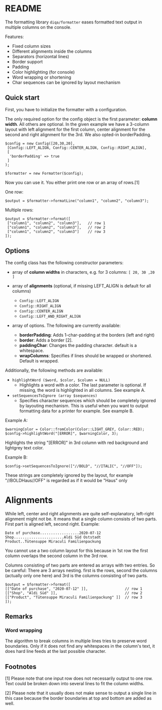 # README

The formatting library `diqa/formatter` eases formatted text output in multiple columns on the console.

Features:
- Fixed column sizes
- Different alignments inside the columns
- Separators (horizontal lines)
- Border support
- Padding
- Color highlighting (for console)
- Word wrapping or shortening
- Char sequences can be ignored by layout mechanism 

## Quick start

First, you have to initialize the formatter with a configuration.

The only required option for the config object is the first parameter: **column width**. All
others are optional. In the given example we have a 3-column layout with
left alignment for the first column, center alignment for the second and right alignment
for the 3rd. We also opted-in borderPadding.

```
$config = new Config([20,30,20],
 [Config::LEFT_ALIGN, Config::CENTER_ALIGN, Config::RIGHT_ALIGN],
 [
  'borderPadding' => true 
 ]
);

$formatter = new Formatter($config);
```

Now you can use it. You either print one row or an array of rows.[1]

One row:
```
$output = $formatter->formatLine("column1", "column2", "column3");
```

Multiple rows:
```
$output = $formatter->format([
 ["column1", "column2", "column3"],   // row 1
 ["column1", "column2", "column3"],   // row 2
 ["column1", "column2", "column3"]    // row 3
]);
```

## Options
The config class has the following constructor parameters:

- array of **column widths** in characters, e.g. for 3 columns: `[ 20, 30 ,20 ]`

- array of **alignments** (optional, if missing LEFT_ALIGN is default for all columns) 
  - `Config::LEFT_ALIGN`
  - `Config::RIGHT_ALIGN`
  - `Config::CENTER_ALIGN`
  - `Config::LEFT_AND_RIGHT_ALIGN` 


- array of options. The following are currently available:
  - **borderPadding**: Adds 1-char-padding at the borders (left and right) 
  - **border**: Adds a border [2]. 
  - **paddingChar**: Changes the padding character. default is a whitespace.
  - **wrapColumns**: Specifies if lines should be wrapped or shortened. Default is wrapped.

Additionally, the following methods are available:
- `highlightWord ($word, $color, $column = NULL)`
  - Highlights a word with a color. The last parameter is optional. If missing, the word is highlighted in all columns. See example A.
- `setSequencesToIgnore (array $sequences)`
  - Specifies character sequences which should be completely ignored by layouting mechanism. This is useful when you want to output formatting data for a printer for example. See example B.

Example A:
```
$warningColor = Color::fromColor(Color::LIGHT_GREY, Color::RED);
$config->highlightWord("[ERROR]", $warningColor, 3);
```
Highlights the string "[ERROR]" in 3rd column with red background and lightgrey text color.

Example B:
```
$config->setSequencesToIgnore(["//BOLD", "//ITALIC", "//OFF"]);
```
These strings are completely ignored by the layout, for example "//BOLDHaus//OFF" is regarded as if it would be "Haus" only 

# Alignments
While left, center and right alignments are quite self-explanatory, left-right alignment might not be.
It means that a single column consists of two parts. First part is aligned 
left, second right. 
Example:
```
Date of purchase..................2020-07-12
Shop.......................Aldi Süd Oststadt
Product..Tütensuppe Miraculi Familienpackung
```
You cannot use a two column layout for this because in 1st row the first column
overlaps the second column in the 3rd row.

Columns consisting of two parts are entered as arrays with two entries. So be 
careful: There are 3 arrays nesting. first is the rows, second the columns (actually only one here)
and 3rd is the columns consisting of two parts.
```
$output = $formatter->format([
[["Date of purchase", "2020-07-12" ]],                 // row 1
[["Shop", "Aldi Süd" ]],                               // row 2
[["Product", "Tütensuppe Miraculi Familienpackung" ]]  // row 3
]);
```

## Remarks

### Word wrapping 
The algorithm to break columns in multiple lines tries to preserve word boundaries.
Only if it does not find any whitespaces in the column's text, it does hard line feeds
at the last possible character.

## Footnotes 
[1] Please note that one input row does not necessarily output to one row. 
Text could be broken down into several lines to fit the column widths. 

[2] Please note that it usually does not make sense to output a single line in this
case because the border boundaries at top and bottom are added as well.